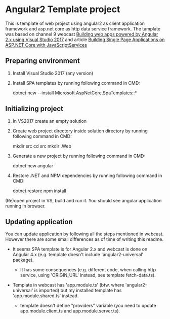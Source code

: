 # Angular2 Template project
This is template of web project using angular2 as client application framework and asp.net core as http data service framework. The tamplate was based on channel 9 webcast [Building web apps powered by Angular 2.x using Visual Studio 2017](https://channel9.msdn.com/Events/Visual-Studio/Visual-Studio-2017-Launch/WEB-103) and article [Building Single Page Applications on ASP.NET Core with JavaScriptServices](https://blogs.msdn.microsoft.com/webdev/2017/02/14/building-single-page-applications-on-asp-net-core-with-javascriptservices/)


## Preparing environment

1. Install Visual Studio 2017 (any version)

2. Install SPA templates by running following command in CMD:

    dotnet new --install Microsoft.AspNetCore.SpaTemplates::*

## Initializing project

1. In VS2017 create an empty solution

2. Create web project directory inside solution directory by running following command in CMD:

    mkdir src
	cd src
	mkdir <project-name>.Web

3. Generate a new project by running following command in CMD:

	dotnet new angular

4. Restore .NET and NPM dependencies by running following command in CMD:

	dotnet restore
	npm install
	
(Re)open project in VS, build and run it. You should see angular application running in browser.

## Updating application

You can update application by following all the steps mentioned in webcast. However there are some small differences as of time of writing this readme.

- It seems SPA template is for Angular 2.x and webcast is done on Angular 4.x (e.g. template doesn't include 'angular2-universal' package).

	* It has some consequences (e.g. different code, when calling http service, using 'ORIGIN_URL' instead, see template fetch-data.ts).

- Template in webcast has 'app.module.ts' (btw. where 'angular2-universal' is imported) but my installed template has 'app.module.shared.ts' instead.

	* template doesn't define "providers" variable (you need to update app.module.client.ts and app.module.server.ts).

